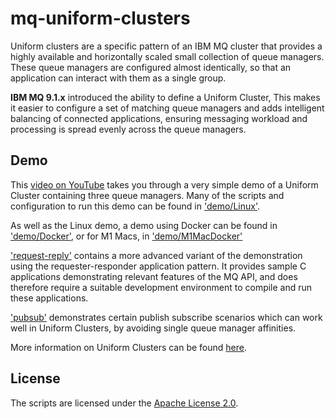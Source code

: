# mq-uniform-clusters

Uniform clusters are a specific pattern of an IBM MQ cluster that provides a highly available and horizontally scaled small collection of queue managers. These queue managers are configured almost identically, so that an application can interact with them as a single group.

**IBM MQ 9.1.x** introduced the ability to define a Uniform Cluster, This makes it easier to configure a set of matching queue managers and adds intelligent balancing of connected applications, ensuring messaging workload and processing is spread evenly across the queue managers.

## Demo

This [video on YouTube](https://www.youtube.com/watch?v=LWELgaEDGs0) takes you through a very simple demo of a Uniform Cluster containing three queue managers. Many of the scripts and configuration to run this demo can be found in ['demo/Linux'](demo/Linux).

As well as the Linux demo, a demo using Docker can be found in ['demo/Docker'](demo/Docker), or for M1 Macs, in ['demo/M1MacDocker'](demo/M1MacDocker)

['request-reply'](request-reply) contains a more advanced variant of the demonstration using the requester-responder application pattern.  It provides sample C applications demonstrating relevant features of the MQ API, and does therefore require a suitable development environment to compile and run these applications.

['pubsub'](pubsub) demonstrates certain publish subscribe scenarios which can work well in Uniform Clusters, by avoiding single queue manager affinities.

More information on Uniform Clusters can be found [here](https://www.ibm.com/support/knowledgecenter/SSFKSJ_9.1.0/com.ibm.mq.pla.doc/q132720_.htm).

## License

The scripts are licensed under the [Apache License 2.0](http://www.apache.org/licenses/LICENSE-2.0.html).
